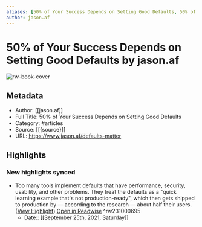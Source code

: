```yaml
---
aliases: [50% of Your Success Depends on Setting Good Defaults, 50% of Your Success Depends on Setting Good Defaults]
author: jason.af
---
```

# 50% of Your Success Depends on Setting Good Defaults by jason.af

![rw-book-cover](https://readwise-assets.s3.amazonaws.com/static/images/article3.5c705a01b476.png)

## Metadata
- Author: [[jason.af]]
- Full Title: 50% of Your Success Depends on Setting Good Defaults
- Category: #articles
- Source: [[{source}]]
- URL: https://www.jason.af/defaults-matter

## Highlights
### New highlights synced
- Too many tools implement defaults that have performance, security, usability, and other problems. They treat the defaults as a "quick learning example that's not production-ready", which then gets shipped to production by — according to the research — about half their users. ([View Highlight](https://instapaper.com/read/1446693798/17556517)) [Open in Readwise](https://readwise.io/open/231000695) ^rw231000695
    - Date:: [[September 25th, 2021, Saturday]]
